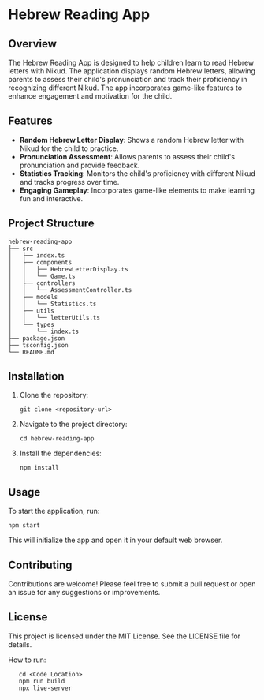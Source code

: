 # Hebrew Reading App

## Overview
The Hebrew Reading App is designed to help children learn to read Hebrew letters with Nikud. The application displays random Hebrew letters, allowing parents to assess their child's pronunciation and track their proficiency in recognizing different Nikud. The app incorporates game-like features to enhance engagement and motivation for the child.

## Features
- **Random Hebrew Letter Display**: Shows a random Hebrew letter with Nikud for the child to practice.
- **Pronunciation Assessment**: Allows parents to assess their child's pronunciation and provide feedback.
- **Statistics Tracking**: Monitors the child's proficiency with different Nikud and tracks progress over time.
- **Engaging Gameplay**: Incorporates game-like elements to make learning fun and interactive.

## Project Structure
```
hebrew-reading-app
├── src
│   ├── index.ts
│   ├── components
│   │   ├── HebrewLetterDisplay.ts
│   │   └── Game.ts
│   ├── controllers
│   │   └── AssessmentController.ts
│   ├── models
│   │   └── Statistics.ts
│   ├── utils
│   │   └── letterUtils.ts
│   └── types
│       └── index.ts
├── package.json
├── tsconfig.json
└── README.md
```

## Installation
1. Clone the repository:
   ```
   git clone <repository-url>
   ```
2. Navigate to the project directory:
   ```
   cd hebrew-reading-app
   ```
3. Install the dependencies:
   ```
   npm install
   ```

## Usage
To start the application, run:
```
npm start
```
This will initialize the app and open it in your default web browser.

## Contributing
Contributions are welcome! Please feel free to submit a pull request or open an issue for any suggestions or improvements.

## License
This project is licensed under the MIT License. See the LICENSE file for details.
 

How to run:

```
   cd <Code Location>
   npm run build  
   npx live-server

```